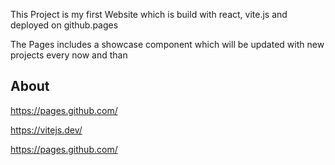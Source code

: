 This Project is my first Website which is build with react, vite.js and deployed on github.pages

The Pages includes a showcase component which will be updated with new projects every now and than

## About


https://pages.github.com/

https://vitejs.dev/

https://pages.github.com/ 
 
 
